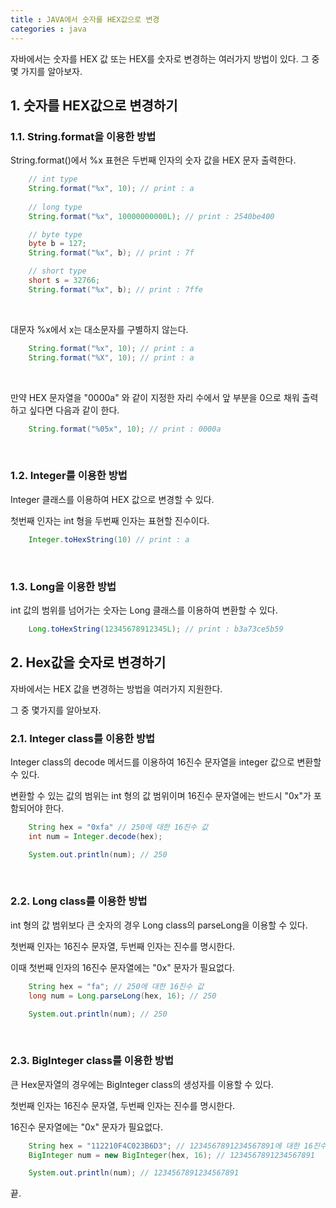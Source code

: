 ```yaml
---
title : JAVA에서 숫자를 HEX값으로 변경
categories : java
---
```


자바에서는 숫자를 HEX 값 또는 HEX를 숫자로 변경하는 여러가지 방법이 있다. 
그 중 몇 가지를 알아보자.

## 1. 숫자를 HEX값으로 변경하기

### 1.1. String.format을 이용한 방법

String.format()에서 %x 표현은 두번째 인자의 숫자 값을 HEX 문자 출력한다.

~~~java
	// int type
	String.format("%x", 10); // print : a
	
	// long type
	String.format("%x", 10000000000L); // print : 2540be400 

	// byte type
	byte b = 127;
	String.format("%x", b); // print : 7f

	// short type
	short s = 32766;
	String.format("%x", b); // print : 7ffe
~~~

<br>

대문자 %x에서 x는 대소문자를 구별하지 않는다. 

~~~java
	String.format("%x", 10); // print : a
	String.format("%X", 10); // print : a
~~~

<br>

만약 HEX 문자열을 "0000a" 와 같이 지정한 자리 수에서 앞 부분을 0으로 채워 출력하고 싶다면 다음과 같이 한다. 

~~~java
	String.format("%05x", 10); // print : 0000a
~~~

<br>

### 1.2. Integer를 이용한 방법

Integer 클래스를 이용하여 HEX 값으로 변경할 수 있다. 

첫번째 인자는 int 형을 두번째 인자는 표현할 진수이다.

~~~java
	Integer.toHexString(10) // print : a
~~~

<br>

### 1.3. Long을 이용한 방법

int 값의 범위를 넘어가는 숫자는 Long 클래스를 이용하여 변환할 수 있다. 

~~~java
	Long.toHexString(12345678912345L); // print : b3a73ce5b59
~~~

## 2. Hex값을 숫자로 변경하기

자바에서는 HEX 값을 변경하는 방법을 여러가지 지원한다.

그 중 몇가지를 알아보자.

### 2.1. Integer class를 이용한 방법

Integer class의 decode 메서드를 이용하여 16진수 문자열을 integer 값으로 변환할 수 있다. 

변환할 수 있는 값의 범위는 int 형의 값 범위이며 16진수 문자열에는 반드시 "0x"가 포함되어야 한다. 

~~~java 
	String hex = "0xfa" // 250에 대한 16진수 값
	int num = Integer.decode(hex);

	System.out.println(num); // 250
~~~

<br>

### 2.2. Long class를 이용한 방법

int 형의 값 범위보다 큰 숫자의 경우 Long class의 parseLong을 이용할 수 있다. 

첫번째 인자는 16진수 문자열, 두번째 인자는 진수를 명시한다. 

이때 첫번째 인자의 16진수 문자열에는 "0x" 문자가 필요없다.

~~~java
	String hex = "fa"; // 250에 대한 16진수 값
	long num = Long.parseLong(hex, 16); // 250

	System.out.println(num); // 250
~~~

<br>

### 2.3. BigInteger class를 이용한 방법

큰 Hex문자열의 경우에는 BigInteger class의 생성자를 이용할 수 있다. 

첫번째 인자는 16진수 문자열, 두번째 인자는 진수를 명시한다.

16진수 문자열에는 "0x" 문자가 필요없다.

~~~java
	String hex = "112210F4C023B6D3"; // 1234567891234567891에 대한 16진수 값
	BigInteger num = new BigInteger(hex, 16); // 1234567891234567891

	System.out.println(num); // 1234567891234567891
~~~

끝.